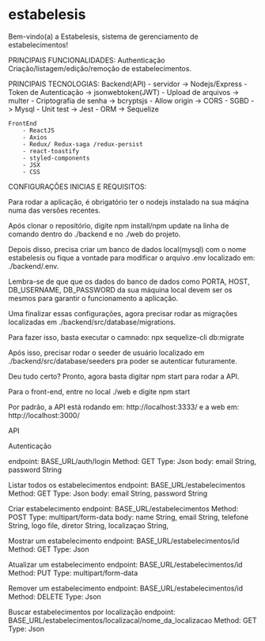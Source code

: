 # estabelesis
Bem-vindo(a) a Estabelesis, sistema de gerenciamento de estabelecimentos!

PRINCIPAIS FUNCIONALIDADES:
    Authenticação
    Criação/listagem/edição/remoção de estabelecimentos.

PRINCIPAIS TECNOLOGIAS:
    Backend(API) 
        - servidor              ->  Nodejs/Express 
        - Token de Autenticação ->  jsonwebtoken(JWT)
        - Upload de arquivos    ->  multer
        - Criptografia de senha ->  bcryptsjs
        - Allow origin          ->  CORS
        - SGBD                  ->  Mysql
        - Unit test             ->  Jest
        - ORM                   ->  Sequelize


    FrontEnd
        - ReactJS 
        - Axios
        - Redux/ Redux-saga /redux-persist 
        - react-toastify
        - styled-components
        - JSX
        - CSS


CONFIGURAÇÕES INICIAS E REQUISITOS:

Para rodar a aplicação, é obrigatório ter o nodejs instalado na sua máqina numa das versões recentes.

Após clonar o repositório, digite npm install/npm update na linha de comando dentro do ./backend e no ./web do projeto.

Depois disso, precisa criar um banco de dados local(mysql) com o nome estabelesis ou
fique a vontade para modificar o arquivo .env localizado em: ./backend/.env.

Lembra-se de que que os dados do banco de dados como PORTA, HOST, DB_USERNAME, DB_PASSWORD
da sua máquina local devem ser os mesmos para garantir o funcionamento a aplicação.

Uma finalizar essas configurações, agora precisar rodar as migrações localizadas em ./backend/src/database/migrations.

Para fazer isso, basta executar o camnado: npx sequelize-cli db:migrate

Após isso, precisar rodar o seeder de usuário localizado em ./backend/src/database/seeders pra poder se autenticar futuramente.

Deu tudo certo? Pronto, agora basta digitar npm start para rodar a API.

Para o front-end, entre no local ./web e digite npm start

Por padrão, a API está rodando em: http://localhost:3333/ e a web em: http://localhost:3000/



API

Autenticação

endpoint: BASE_URL/auth/login
Method: GET
Type: Json
body: email String, password String

Listar todos os estabelecimentos
endpoint: BASE_URL/estabelecimentos
Method: GET
Type: Json
body: email String, password String

Criar estabelecimento
endpoint: BASE_URL/estabelecimentos
Method: POST
Type: multipart/form-data
body: 
    name String, 
    email String,
    telefone String, 
    logo file,
    diretor String,
    localizaçao String, 


Mostrar um estabelecimento
endpoint: BASE_URL/estabelecimentos/id
Method: GET
Type: Json

Atualizar um estabelecimento
endpoint: BASE_URL/estabelecimentos/id
Method: PUT
Type: multipart/form-data


Remover um estabelecimento
endpoint: BASE_URL/estabelecimentos/id
Method: DELETE
Type: Json


Buscar estabelecimentos por localização
endpoint: BASE_URL/estabelecimentos/localizacal/nome_da_localizacao
Method: GET
Type: Json

